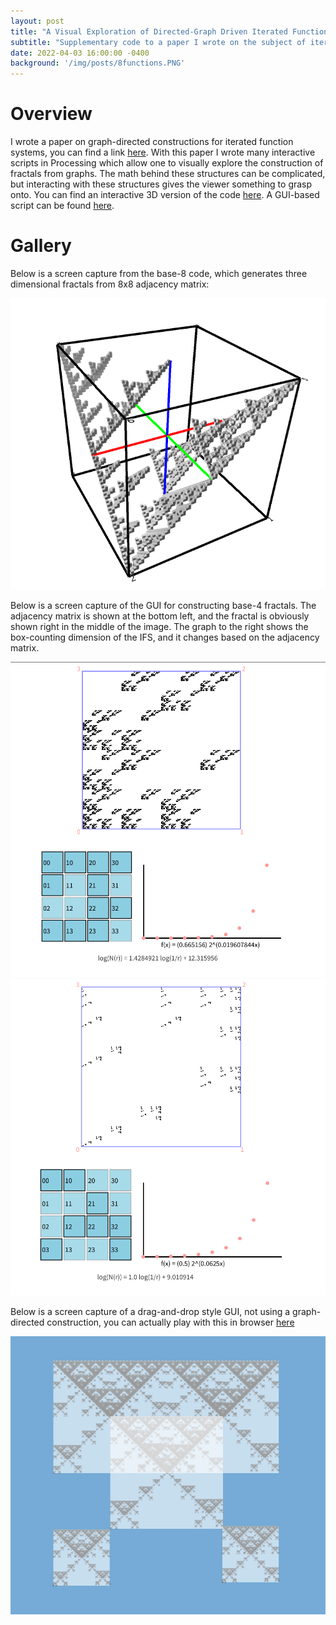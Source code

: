 ```yaml
---
layout: post
title: "A Visual Exploration of Directed-Graph Driven Iterated Function Systems"
subtitle: "Supplementary code to a paper I wrote on the subject of iterated function systems. "
date: 2022-04-03 16:00:00 -0400
background: '/img/posts/8functions.PNG'
---
```


# Overview

I wrote a paper on graph-directed constructions for iterated function systems, you can find a link [here](https://github.com/oliver-adams-b/IFS_matrix_base8_3D/blob/master/Oliver_Adams_Paper_on_IFS.pdf). With this paper I wrote many interactive scripts in Processing which allow one to visually explore the construction of fractals from graphs. The math behind these structures can be complicated, but interacting with these structures gives the viewer something to grasp onto. You can find an interactive 3D version of the code [here](https://github.com/oliver-adams-b/IFS_matrix_base8_3D). A GUI-based script can be found [here](https://github.com/oliver-adams-b/IFS_matrix_base4_GUI).  

# Gallery

Below is a screen capture from the base-8 code, which generates three dimensional fractals from 8x8 adjacency matrix:

![PNG](/img/posts/8functions.PNG)


Below is a screen capture of the GUI for constructing base-4 fractals. The adjacency matrix is shown at the bottom left, and the fractal is obviously shown right in the middle of the image. The graph to the right shows the box-counting dimension of the IFS, and it changes based on the adjacency matrix. 


![png](/img/posts/ifs/base4gui0.png)
![png](/img/posts/ifs/base4gui1.png)


Below is a screen capture of a drag-and-drop style GUI, not using a graph-directed construction, you can actually play with this in browser [here](https://openprocessing.org/sketch/397800)

![png](/img/posts/ifs/unitsquare.png)